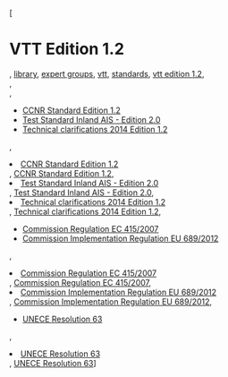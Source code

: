 [

# VTT Edition 1.2

, <a href="http://www.ris.eu/library" style="text-transform:lowercase;">Library</a>, <a href="http://www.ris.eu/library/expert_groups" style="text-transform:lowercase;">Expert Groups</a>, <a href="http://www.ris.eu/library/expert_groups/vtt" style="text-transform:lowercase;">VTT</a>, <a href="http://www.ris.eu/library/expert_groups/vtt/standards" style="text-transform:lowercase;">Standards</a>, <a href="http://www.ris.eu/library/expert_groups/vtt/standards/vtt_edition_1_2" style="text-transform:lowercase;">VTT Edition 1.2</a>,   
,   
, 

*   [CCNR Standard Edition 1.2](http://www.ris.eu/docs/File/536/vessel_traking_and_tracing_standard_ed1-2_ccnr_23-apr_2013_en.pdf)
*   [Test Standard Inland AIS - Edition 2.0](http://www.ris.eu/docs/File/536/test_standard_inland_ais_ed2-0_ccnr_16-oct-2012_en.pdf)
*   [Technical clarifications 2014 Edition 1.2](http://www.ris.eu/docs/File/536/Technical_clarifications_2014_Edition_1.2.pdf)

, <li><a href="http://www.ris.eu/docs/File/536/vessel_traking_and_tracing_standard_ed1-2_ccnr_23-apr_2013_en.pdf">CCNR Standard Edition 1.2</a></li>, [CCNR Standard Edition 1.2](http://www.ris.eu/docs/File/536/vessel_traking_and_tracing_standard_ed1-2_ccnr_23-apr_2013_en.pdf), <li><a href="http://www.ris.eu/docs/File/536/test_standard_inland_ais_ed2-0_ccnr_16-oct-2012_en.pdf">Test Standard Inland AIS - Edition 2.0</a></li>, [Test Standard Inland AIS - Edition 2.0](http://www.ris.eu/docs/File/536/test_standard_inland_ais_ed2-0_ccnr_16-oct-2012_en.pdf), <li><a href="http://www.ris.eu/docs/File/536/Technical_clarifications_2014_Edition_1.2.pdf">Technical clarifications 2014 Edition 1.2</a></li>, [Technical clarifications 2014 Edition 1.2](http://www.ris.eu/docs/File/536/Technical_clarifications_2014_Edition_1.2.pdf), 

*   [Commission Regulation EC 415/2007](http://www.ris.eu/docs/File/536/Commission_Regulation_EC_415.2007.pdf)
*   [Commission Implementation Regulation EU 689/2012](http://www.ris.eu/docs/File/536/commission_implementing_regulation_eu_no_689-2012.pdf)

, <li><a href="http://www.ris.eu/docs/File/536/Commission_Regulation_EC_415.2007.pdf">Commission Regulation EC 415/2007</a></li>, [Commission Regulation EC 415/2007](http://www.ris.eu/docs/File/536/Commission_Regulation_EC_415.2007.pdf), <li><a href="http://www.ris.eu/docs/File/536/commission_implementing_regulation_eu_no_689-2012.pdf">Commission Implementation Regulation EU 689/2012</a></li>, [Commission Implementation Regulation EU 689/2012](http://www.ris.eu/docs/File/536/commission_implementing_regulation_eu_no_689-2012.pdf), 

*   [UNECE Resolution 63](http://www.ris.eu/docs/File/536/UNECE_Resolution_63.pdf)

, <li><a href="http://www.ris.eu/docs/File/536/UNECE_Resolution_63.pdf">UNECE Resolution 63</a></li>, [UNECE Resolution 63](http://www.ris.eu/docs/File/536/UNECE_Resolution_63.pdf)]